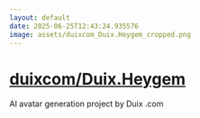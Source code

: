 ```yaml
---
layout: default
date: 2025-06-25T12:43:24.935576
image: assets/duixcom_Duix.Heygem_cropped.png
---
```


# [duixcom/Duix.Heygem](https://github.com/duixcom/Duix.Heygem)

AI avatar generation project by Duix .com
